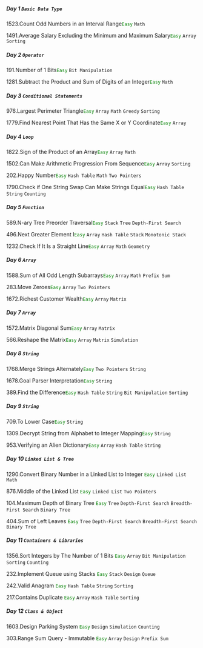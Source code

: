 ##### Day 1 `Basic Data Type`
1523.Count Odd Numbers in an Interval Range<font color="green">`Easy`</font>
`Math`

1491.Average Salary Excluding the Minimum and Maximum Salary<font color="green">`Easy`</font>
`Array`
`Sorting`

##### Day 2 `Operator`
191.Number of 1 Bits<font color="green">`Easy`</font>
`Bit Manipulation`

1281.Subtract the Product and Sum of Digits of an Integer<font color="green">`Easy`</font>
`Math`

##### Day 3 `Conditional Statements`
976.Largest Perimeter Triangle<font color="green">`Easy`</font>
`Array`
`Math`
`Greedy`
`Sorting`

1779.Find Nearest Point That Has the Same X or Y Coordinate<font color="green">`Easy`</font>
`Array`

##### Day 4 `Loop`
1822.Sign of the Product of an Array<font color="green">`Easy`</font>
`Array`
`Math`

1502.Can Make Arithmetic Progression From Sequence<font color="green">`Easy`</font>
`Array`
`Sorting`

202.Happy Number<font color="green">`Easy`</font>
`Hash Table`
`Math`
`Two Pointers`

1790.Check if One String Swap Can Make Strings Equal<font color="green">`Easy`</font>
`Hash Table`
`String`
`Counting`

##### Day 5 `Function`
589.N-ary Tree Preorder Traversal<font color="green">`Easy`</font>
`Stack`
`Tree`
`Depth-First Search`

496.Next Greater Element I<font color="green">`Easy`</font>
`Array`
`Hash Table`
`Stack`
`Monotonic Stack`

1232.Check If It Is a Straight Line<font color="green">`Easy`</font>
`Array`
`Math`
`Geometry`

##### Day 6 `Array`
1588.Sum of All Odd Length Subarrays<font color="green">`Easy`</font>
`Array`
`Math`
`Prefix Sum`

283.Move Zeroes<font color="green">`Easy`</font>
`Array`
`Two Pointers`

1672.Richest Customer Wealth<font color="green">`Easy`</font>
`Array`
`Matrix`

##### Day 7 `Array`
1572.Matrix Diagonal Sum<font color="green">`Easy`</font>
`Array`
`Matrix`

566.Reshape the Matrix<font color="green">`Easy`</font>
`Array`
`Matrix`
`Simulation`

##### Day 8 `String`
1768.Merge Strings Alternately<font color="green">`Easy`</font>
`Two Pointers`
`String`

1678.Goal Parser Interpretation<font color="green">`Easy`</font>
`String`

389.Find the Difference<font color="green">`Easy`</font>
`Hash Table`
`String`
`Bit Manipulation`
`Sorting`

##### Day 9 `String`
709.To Lower Case<font color="green">`Easy`</font>
`String`

1309.Decrypt String from Alphabet to Integer Mapping<font color="green">`Easy`</font>
`String`

953.Verifying an Alien Dictionary<font color="green">`Easy`</font>
`Array`
`Hash Table`
`String`

##### Day 10 `Linked List & Tree`
1290.Convert Binary Number in a Linked List to Integer <font color="green">`Easy`</font>
`Linked List`
`Math`

876.Middle of the Linked List <font color="green">`Easy`</font>
`Linked List`
`Two Pointers`

104.Maximum Depth of Binary Tree <font color="green">`Easy`</font>
`Tree`
`Depth-First Search`
`Breadth-First Search`
`Binary Tree`

404.Sum of Left Leaves <font color="green">`Easy`</font>
`Tree`
`Depth-First Search`
`Breadth-First Search`
`Binary Tree`

##### Day 11 `Containers & Libraries`
1356.Sort Integers by The Number of 1 Bits <font color="green">`Easy`</font>
`Array`
`Bit Manipulation`
`Sorting`
`Counting`

232.Implement Queue using Stacks <font color="green">`Easy`</font>
`Stack`
`Design`
`Queue`

242.Valid Anagram <font color="green">`Easy`</font>
`Hash Table`
`String`
`Sorting`

217.Contains Duplicate <font color="green">`Easy`</font>
`Array`
`Hash Table`
`Sorting`

##### Day 12 `Class & Object`
1603.Design Parking System <font color="green">`Easy`</font>
`Design`
`Simulation`
`Counting`

303.Range Sum Query - Immutable <font color="green">`Easy`</font>
`Array`
`Design`
`Prefix Sum`

